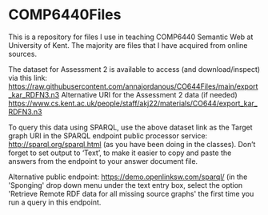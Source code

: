 # COMP6440Files
This is a repository for files I use in teaching COMP6440 Semantic Web at University of Kent.
The majority are files that I have acquired from online sources.

The dataset for Assessment 2 is available to access (and download/inspect) via this link: https://raw.githubusercontent.com/annajordanous/CO644Files/main/export_kar_RDFN3.n3 
Alternative URI for the Assessment 2 data (if needed) https://www.cs.kent.ac.uk/people/staff/akj22/materials/CO644/export_kar_RDFN3.n3 

To query this data using SPARQL, use the above dataset link as the Target graph URI in the SPARQL endpoint public processor service: http://sparql.org/sparql.html   (as you have been doing in the classes). Don’t forget to set output to ‘Text’, to make it easier to copy and paste the answers from the endpoint to your answer document file.

Alternative public endpoint: https://demo.openlinksw.com/sparql/ (in the 'Sponging' drop down menu under the text entry box, select the option 'Retrieve Remote RDF data for all missing source graphs'  the first time you run a query in this endpoint.



